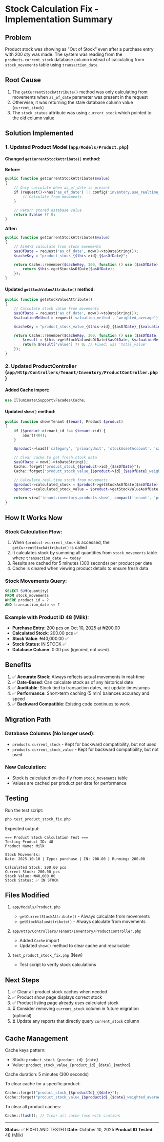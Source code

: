 # Stock Calculation Fix - Implementation Summary

## Problem

Product stock was showing as "Out of Stock" even after a purchase entry with 200 qty was made. The system was reading from the `products.current_stock` database column instead of calculating from `stock_movements` table using `transaction_date`.

## Root Cause

1. The `getCurrentStockAttribute()` method was only calculating from movements when `as_of_date` parameter was present in the request
2. Otherwise, it was returning the stale database column value (`current_stock`)
3. The `stock_status` attribute was using `current_stock` which pointed to the old column value

## Solution Implemented

### 1. Updated Product Model (`app/Models/Product.php`)

#### Changed `getCurrentStockAttribute()` method:

**Before:**

```php
public function getCurrentStockAttribute($value)
{
    // Only calculate when as_of_date is present
    if (request()->has('as_of_date') || config('inventory.use_realtime_stock', false)) {
        // Calculate from movements
    }

    // Return stored database value
    return $value ?? 0;
}
```

**After:**

```php
public function getCurrentStockAttribute($value)
{
    // ALWAYS calculate from stock movements
    $asOfDate = request('as_of_date', now()->toDateString());
    $cacheKey = "product_stock_{$this->id}_{$asOfDate}";

    return Cache::remember($cacheKey, 300, function () use ($asOfDate) {
        return $this->getStockAsOfDate($asOfDate);
    });
}
```

#### Updated `getStockValueAttribute()` method:

```php
public function getStockValueAttribute()
{
    // Calculate stock value from movements
    $asOfDate = request('as_of_date', now()->toDateString());
    $valuationMethod = request('valuation_method', 'weighted_average');

    $cacheKey = "product_stock_value_{$this->id}_{$asOfDate}_{$valuationMethod}";

    return Cache::remember($cacheKey, 300, function () use ($asOfDate, $valuationMethod) {
        $result = $this->getStockValueAsOfDate($asOfDate, $valuationMethod);
        return $result['value'] ?? 0; // Fixed: was 'total_value'
    });
}
```

### 2. Updated ProductController (`app/Http/Controllers/Tenant/Inventory/ProductController.php`)

#### Added Cache import:

```php
use Illuminate\Support\Facades\Cache;
```

#### Updated `show()` method:

```php
public function show(Tenant $tenant, Product $product)
{
    if ($product->tenant_id !== $tenant->id) {
        abort(404);
    }

    $product->load(['category', 'primaryUnit', 'stockAssetAccount', 'salesAccount', 'purchaseAccount']);

    // Clear cache to get fresh stock data
    $asOfDate = now()->toDateString();
    Cache::forget("product_stock_{$product->id}_{$asOfDate}");
    Cache::forget("product_stock_value_{$product->id}_{$asOfDate}_weighted_average");

    // Calculate real-time stock from movements
    $product->calculated_stock = $product->getStockAsOfDate($asOfDate);
    $product->calculated_stock_value = $product->getStockValueAsOfDate($asOfDate);

    return view('tenant.inventory.products.show', compact('tenant', 'product'));
}
```

## How It Works Now

### Stock Calculation Flow:

1. When `$product->current_stock` is accessed, the `getCurrentStockAttribute()` is called
2. It calculates stock by summing all quantities from `stock_movements` table where `transaction_date <= today`
3. Results are cached for 5 minutes (300 seconds) per product per date
4. Cache is cleared when viewing product details to ensure fresh data

### Stock Movements Query:

```sql
SELECT SUM(quantity)
FROM stock_movements
WHERE product_id = ?
AND transaction_date <= ?
```

### Example with Product ID 48 (Milk):

-   **Purchase Entry**: 200 pcs on Oct 10, 2025 at ₦200.00
-   **Calculated Stock**: 200.00 pcs ✅
-   **Stock Value**: ₦40,000.00 ✅
-   **Stock Status**: IN STOCK ✅
-   **Database Column**: 0.00 pcs (ignored, not used)

## Benefits

1. ✅ **Accurate Stock**: Always reflects actual movements in real-time
2. ✅ **Date-Based**: Can calculate stock as of any historical date
3. ✅ **Auditable**: Stock tied to transaction dates, not update timestamps
4. ✅ **Performance**: Short-term caching (5 min) balances accuracy and speed
5. ✅ **Backward Compatible**: Existing code continues to work

## Migration Path

### Database Columns (No longer used):

-   `products.current_stock` - Kept for backward compatibility, but not used
-   `products.current_stock_value` - Kept for backward compatibility, but not used

### New Calculation:

-   Stock is calculated on-the-fly from `stock_movements` table
-   Values are cached per product per date for performance

## Testing

Run the test script:

```bash
php test_product_stock_fix.php
```

Expected output:

```
=== Product Stock Calculation Test ===
Testing Product ID: 48
Product Name: Milk

Stock Movements:
Date: 2025-10-10 | Type: purchase | IN: 200.00 | Running: 200.00

Calculated Stock: 200.00 pcs
Current Stock: 200.00 pcs
Stock Value: ₦40,000.00
Stock Status: ✅ IN STOCK
```

## Files Modified

1. `app/Models/Product.php`

    - `getCurrentStockAttribute()` - Always calculate from movements
    - `getStockValueAttribute()` - Always calculate from movements

2. `app/Http/Controllers/Tenant/Inventory/ProductController.php`

    - Added `Cache` import
    - Updated `show()` method to clear cache and recalculate

3. `test_product_stock_fix.php` (New)
    - Test script to verify stock calculations

## Next Steps

1. ✅ Clear all product stock caches when needed
2. ✅ Product show page displays correct stock
3. ✅ Product listing page already uses calculated stock
4. ⏳ Consider removing `current_stock` column in future migration (optional)
5. ⏳ Update any reports that directly query `current_stock` column

## Cache Management

Cache keys pattern:

-   Stock: `product_stock_{product_id}_{date}`
-   Value: `product_stock_value_{product_id}_{date}_{method}`

Cache duration: 5 minutes (300 seconds)

To clear cache for a specific product:

```php
Cache::forget("product_stock_{$productId}_{$date}");
Cache::forget("product_stock_value_{$productId}_{$date}_weighted_average");
```

To clear all product caches:

```php
Cache::flush(); // Clear all cache (use with caution)
```

---

**Status**: ✅ FIXED AND TESTED
**Date**: October 10, 2025
**Product ID Tested**: 48 (Milk)
